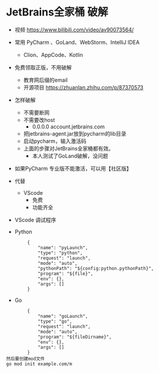 # JetBrains全家桶 破解

- 视频 https://www.bilibili.com/video/av90073564/

- 常用 PyCharm 、GoLand、WebStorm、IntelliJ IDEA
    - Clion、AppCode、Kotlin
- 免费领取正版，不用破解
    - 教育网后缀的email
    - 开源项目 https://zhuanlan.zhihu.com/p/87370573

- 怎样破解
    - 不需要断网
    - 不需要改host
        - 0.0.0.0 account.jetbrains.com
    - 把jetbrains-agent.jar放到pycharm的lib目录
    - 启动pycharm，输入激活码
    - 上面的步骤对JetBrains全家桶都有效。
        - 本人测试了GoLand破解，没问题

- 如果PyCharm 专业版不能激活，可以用【社区版】

- 代替
    - VScode
        - 免费
        - 功能齐全

- VScode 调试程序
- Python
```
        {
            "name": "pyLaunch",
            "type": "python",
            "request": "launch",
            "mode": "auto",
            "pythonPath": "${config:python.pythonPath}",
            "program": "${file}",
            "env": {},
            "args": []
        }
```

- Go
```
        {
            "name": "goLaunch",
            "type": "go",
            "request": "launch",
            "mode": "auto",
            "program": "${fileDirname}",
            "env": {},
            "args": []
        }
然后要创建mod文件
go mod init example.com/m
```
